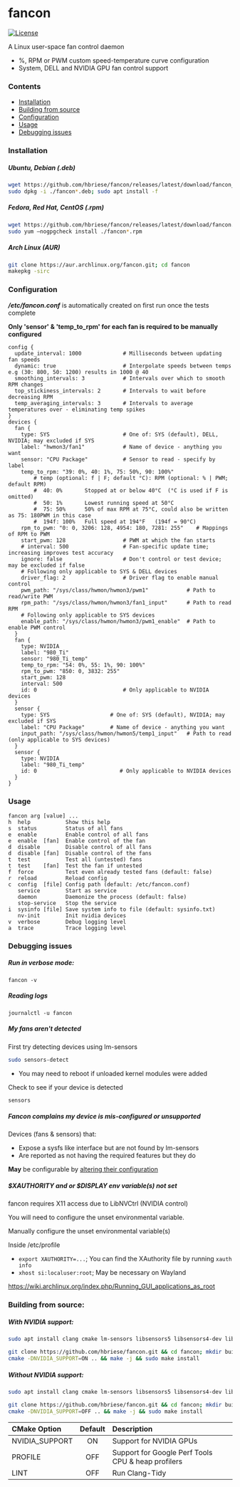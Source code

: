 # fancon

[![License](https://img.shields.io/github/license/hbriese/fancon)]()

A Linux user-space fan control daemon
  - %, RPM or PWM custom speed-temperature curve configuration
  - System, DELL and NVIDIA GPU fan control support


### Contents
- [Installation](#installation)     
- [Building from source](#building-from-source)
- [Configuration](#configuration)
- [Usage](#usage)
- [Debugging issues](#debugging-issues)


### Installation

##### Ubuntu, Debian (.deb)
```bash
wget https://github.com/hbriese/fancon/releases/latest/download/fancon_amd64.deb
sudo dpkg -i ./fancon*.deb; sudo apt install -f
```

##### Fedora, Red Hat, CentOS (.rpm)
```bash
wget https://github.com/hbriese/fancon/releases/latest/download/fancon.x86_64.rpm
sudo yum –nogpgcheck install ./fancon*.rpm
```

##### Arch Linux (AUR)
```bash
git clone https://aur.archlinux.org/fancon.git; cd fancon
makepkg -sirc
```

### Configuration
***/etc/fancon.conf*** is automatically created on first run once the tests complete

**Only 'sensor' & 'temp_to_rpm' for each fan is required to be manually
 configured**

```text
config {
  update_interval: 1000             # Milliseconds between updating fan speeds
  dynamic: true                     # Interpolate speeds between temps e.g (30: 800, 50: 1200) results in 1000 @ 40 
  smoothing_intervals: 3            # Intervals over which to smooth RPM changes
  top_stickiness_intervals: 2       # Intervals to wait before decreasing RPM
  temp_averaging_intervals: 3       # Intervals to average temperatures over - eliminating temp spikes
}
devices {
  fan {
    type: SYS                       # One of: SYS (default), DELL, NVIDIA; may excluded if SYS
    label: "hwmon3/fan1"            # Name of device - anything you want
    sensor: "CPU Package"           # Sensor to read - specify by label
    temp_to_rpm: "39: 0%, 40: 1%, 75: 50%, 90: 100%"     
        # temp (optional: f | F; default °C): RPM (optional: % | PWM; default RPM)
        #  40: 0%       Stopped at or below 40°C  (°C is used if F is omitted)
        #  50: 1%       Lowest running speed at 50°C
        #  75: 50%      50% of max RPM at 75°C, could also be written as 75: 180PWM in this case
        #  194f: 100%   Full speed at 194°F   (194f = 90°C)
    rpm_to_pwm: "0: 0, 3206: 128, 4954: 180, 7281: 255"    # Mappings of RPM to PWM
    start_pwm: 128                  # PWM at which the fan starts
    # interval: 500                 # Fan-specific update time; increasing improves test accuracy
    ignore: false                   # Don't control or test device; may be excluded if false
    # Following only applicable to SYS & DELL devices
    driver_flag: 2                  # Driver flag to enable manual control
    pwm_path: "/sys/class/hwmon/hwmon3/pwm1"            # Path to read/write PWM
    rpm_path: "/sys/class/hwmon/hwmon3/fan1_input"      # Path to read RPM
    # Following only applicable to SYS devices
    enable_path: "/sys/class/hwmon/hwmon3/pwm1_enable"  # Path to enable PWM control
  }
  fan {
    type: NVIDIA
    label: "980_Ti"
    sensor: "980_Ti_temp"
    temp_to_rpm: "54: 0%, 55: 1%, 90: 100%"
    rpm_to_pwm: "850: 0, 3832: 255"
    start_pwm: 128
    interval: 500
    id: 0                           # Only applicable to NVIDIA devices
  }
  sensor {
    type: SYS                   # One of: SYS (default), NVIDIA; may excluded if SYS
    label: "CPU Package"        # Name of device - anything you want
    input_path: "/sys/class/hwmon/hwmon5/temp1_input"   # Path to read (only applicable to SYS devices)
  }
  sensor {
    type: NVIDIA
    label: "980_Ti_temp"
    id: 0                          # Only applicable to NVIDIA devices 
  }
}
```

### Usage

```text
fancon arg [value] ...
h  help           Show this help
s  status         Status of all fans
e  enable         Enable control of all fans
e  enable  [fan]  Enable control of the fan
d  disable        Disable control of all fans
d  disable [fan]  Disable control of the fans
t  test           Test all (untested) fans
t  test    [fan]  Test the fan if untested
f  force          Test even already tested fans (default: false)
r  reload         Reload config
c  config  [file] Config path (default: /etc/fancon.conf)
   service        Start as service
   daemon         Daemonize the process (default: false)
   stop-service   Stop the service
i  sysinfo [file] Save system info to file (default: sysinfo.txt)
   nv-init        Init nvidia devices
v  verbose        Debug logging level
a  trace          Trace logging level
```

### Debugging issues

##### Run in verbose mode: 

```fancon -v```

##### Reading logs

```journalctl -u fancon```

##### My fans aren't detected

First try detecting devices using lm-sensors
```bash
sudo sensors-detect
```
- You may need to reboot if unloaded kernel modules were added

Check to see if your device is detected
```bash
sensors
```

##### Fancon complains my device is mis-configured or unsupported

Devices (fans & sensors) that:
- Expose a sysfs like interface but are not found by lm-sensors
- Are reported as not having the required features but they do

**May** be configurable by [altering their configuration](#configuration) 

##### $XAUTHORITY and or $DISPLAY env variable(s) not set

fancon requires X11 access due to LibNVCtrl (NVIDIA control)

You will need to configure the unset environmental variable.

Manually configure the unset environmental variable(s)

Inside /etc/profile
- ```export XAUTHORITY=...```; You can find the XAuthority file by running ```xauth info```
- ```xhost si:localuser:root```; May be necessary on Wayland
 
https://wiki.archlinux.org/index.php/Running_GUI_applications_as_root 

### Building from source:
##### With NVIDIA support:
```bash
sudo apt install clang cmake lm-sensors libsensors5 libsensors4-dev libboost-system-dev libboost-filesystem-dev libboost-log-dev libpthread-stubs0-dev libpstreams-dev libprotobuf-dev protobuf-compiler libgrpc++-dev protobuf-compiler protobuf-compiler-grpc libxnvctrl-dev libx11-dev

git clone https://github.com/hbriese/fancon.git && cd fancon; mkdir build; cd build
cmake -DNVIDIA_SUPPORT=ON .. && make -j && sudo make install
```

##### Without NVIDIA support:
```bash
sudo apt install clang cmake lm-sensors libsensors5 libsensors4-dev libboost-system-dev libboost-filesystem-dev libboost-log-dev libpthread-stubs0-dev libpstreams-dev libprotobuf-dev protobuf-compiler libgrpc++-dev protobuf-compiler protobuf-compiler-grpc

git clone https://github.com/hbriese/fancon.git && cd fancon; mkdir build; cd build
cmake -DNVIDIA_SUPPORT=OFF .. && make -j && sudo make install
```

| CMake Option     | Default | Description                                        |
|:-----------------|:-------:| :--------------------------------------------------|
| NVIDIA_SUPPORT   | ON      | Support for NVIDIA GPUs                            |
| PROFILE          | OFF     | Support for Google Perf Tools CPU & heap profilers |
| LINT             | OFF     | Run Clang-Tidy                                     |
